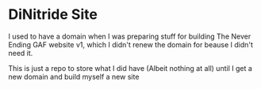# DiNitride Site
I used to have a domain when I was preparing stuff for building The Never Ending GAF website v1, which I didn't renew the domain for beause I didn't need it.

This is just a repo to store what I did have (Albeit nothing at all) until I get a new domain and build myself a new site


